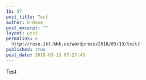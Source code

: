 ```yaml
---
ID: 57
post_title: Test
author: D-Rose
post_excerpt: ""
layout: post
permalink: >
  http://rose.ikt.khk.ee/wordpress/2018/03/13/test/
published: true
post_date: 2018-03-13 07:27:49
---
```

Test